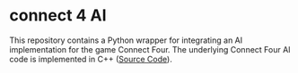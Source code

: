 # connect 4 AI

This repository contains a Python wrapper for integrating an AI implementation for the game Connect Four. The underlying Connect Four AI code is implemented in C++ ([Source Code](https://github.com/PascalPons/connect4)).
